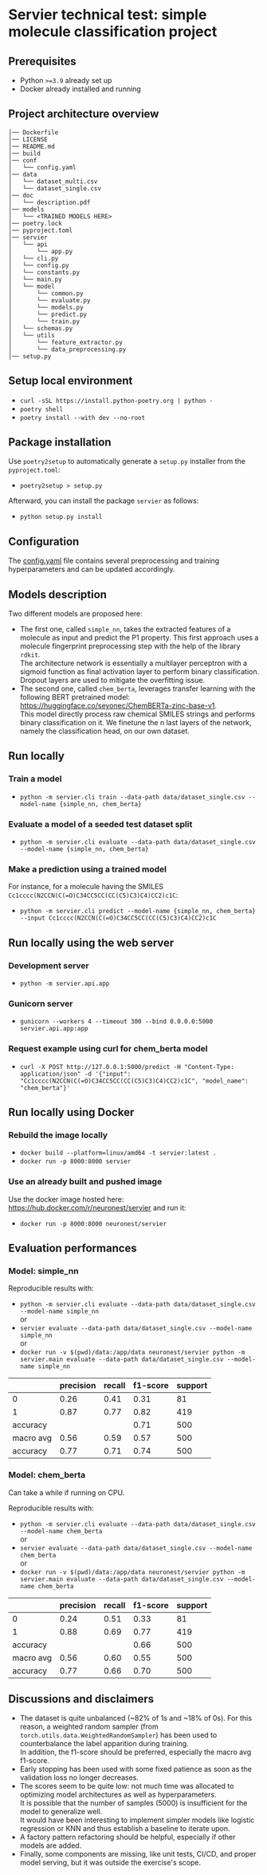 # Servier technical test: simple molecule classification project

## Prerequisites

- Python `>=3.9` already set up
- Docker already installed and running

## Project architecture overview

```
│── Dockerfile
│── LICENSE
│── README.md
│── build
│── conf
│   └── config.yaml
│── data
│   └── dataset_multi.csv
│   └── dataset_single.csv
│── doc
│   └── description.pdf
│── models
│   └── <TRAINED MODELS HERE>
│── poetry.lock
│── pyproject.toml
│── servier
│   └── api
│       └── app.py
│   └── cli.py
│   └── config.py
│   └── constants.py
│   └── main.py
│   └── model
│       └── common.py
│       └── evaluate.py
│       └── models.py
│       └── predict.py
│       └── train.py
│   └── schemas.py
│   └── utils
│       └── feature_extractor.py
│       └── data_preprocessing.py
│── setup.py
```

## Setup local environment

- `curl -sSL https://install.python-poetry.org | python -`
- `poetry shell`
- `poetry install --with dev --no-root`

## Package installation

Use `poetry2setup` to automatically generate a `setup.py` installer from the `pyproject.toml`:
- `poetry2setup > setup.py`

Afterward, you can install the package `servier` as follows:
- `python setup.py install`

## Configuration

The [config.yaml](/conf/config.yaml) file contains several preprocessing and training hyperparameters and can be updated accordingly.

## Models description

Two different models are proposed here:
- The first one, called `simple_nn`, takes the extracted features of a molecule as input and predict the P1 property.
This first approach uses a molecule fingerprint preprocessing step with the help of the library `rdkit`. <br>
The architecture network is essentially a multilayer perceptron with a sigmoid function as final activation layer to perform binary classification. Dropout layers are used to mitigate the overfitting issue.
- The second one, called `chem_berta`, leverages transfer learning with the following BERT pretrained model: https://huggingface.co/seyonec/ChemBERTa-zinc-base-v1. <br>
This model directly process raw chemical SMILES strings and performs binary classification on it.
We finetune the n last layers of the network, namely the classification head, on our own dataset.

## Run locally

### Train a model

- `python -m servier.cli train --data-path data/dataset_single.csv --model-name {simple_nn, chem_berta}`

### Evaluate a model of a seeded test dataset split

- `python -m servier.cli evaluate --data-path data/dataset_single.csv --model-name {simple_nn, chem_berta}`

### Make a prediction using a trained model

For instance, for a molecule having the SMILES `Cc1cccc(N2CCN(C(=O)C34CC5CC(CC(C5)C3)C4)CC2)c1C`:

- `python -m servier.cli predict --model-name {simple_nn, chem_berta} --input Cc1cccc(N2CCN(C(=O)C34CC5CC(CC(C5)C3)C4)CC2)c1C`

## Run locally using the web server

### Development server

- `python -m servier.api.app`

### Gunicorn server

- `gunicorn --workers 4 --timeout 300 --bind 0.0.0.0:5000 servier.api.app:app`

### Request example using curl for chem_berta model

- `curl -X POST http://127.0.0.1:5000/predict -H "Content-Type: application/json" -d '{"input": "Cc1cccc(N2CCN(C(=O)C34CC5CC(CC(C5)C3)C4)CC2)c1C", "model_name": "chem_berta"}'`


## Run locally using Docker

### Rebuild the image locally

- `docker build --platform=linux/amd64 -t servier:latest .`
- `docker run -p 8000:8000 servier`

### Use an already built and pushed image

Use the docker image hosted here: https://hub.docker.com/r/neuronest/servier and run it:

- `docker run -p 8000:8000 neuronest/servier`

## Evaluation performances

### Model: simple_nn

Reproducible results with:
- `python -m servier.cli evaluate --data-path data/dataset_single.csv --model-name simple_nn` <br>
or
- `servier evaluate --data-path data/dataset_single.csv --model-name simple_nn` <br>
or
- `docker run -v $(pwd)/data:/app/data neuronest/servier python -m servier.main evaluate --data-path data/dataset_single.csv --model-name simple_nn`

|           | precision | recall | f1-score | support       |
|-----------|-----------|--------|----------|---------------| 
| 0         | 0.26      | 0.41   | 0.31     | 81            |
| 1         | 0.87      | 0.77   | 0.82     | 419           |
| accuracy  |           |        | 0.71     | 500           | 
| macro avg | 0.56      | 0.59   | 0.57     | 500           | 
| accuracy  | 0.77      | 0.71   | 0.74     | 500           |

### Model: chem_berta

Can take a while if running on CPU.

Reproducible results with:
- `python -m servier.cli evaluate --data-path data/dataset_single.csv --model-name chem_berta` <br>
or
- `servier evaluate --data-path data/dataset_single.csv --model-name chem_berta` <br>
or
- `docker run -v $(pwd)/data:/app/data neuronest/servier python -m servier.main evaluate --data-path data/dataset_single.csv --model-name chem_berta`

|           | precision | recall | f1-score | support       |
|-----------|-----------|--------|----------|---------------| 
| 0         | 0.24      | 0.51   | 0.33     | 81            |
| 1         | 0.88      | 0.69   | 0.77     | 419           |
| accuracy  |           |        | 0.66     | 500           | 
| macro avg | 0.56      | 0.60   | 0.55     | 500           | 
| accuracy  | 0.77      | 0.66   | 0.70     | 500           |

## Discussions and disclaimers

- The dataset is quite unbalanced (~82% of 1s and ~18% of 0s). For this reason, a weighted random sampler (from `torch.utils.data.WeightedRandomSampler`) has been used to counterbalance the label apparition during training. <br>
In addition, the f1-score should be preferred, especially the macro avg f1-score.
- Early stopping has been used with some fixed patience as soon as the validation loss no longer decreases.
- The scores seem to be quite low: not much time was allocated to optimizing model architectures as well as hyperparameters. <br>
It is possible that the number of samples (5000) is insufficient for the model to generalize well. <br>
It would have been interesting to implement simpler models like logistic regression or KNN and thus establish a baseline to iterate upon.
- A factory pattern refactoring should be helpful, especially if other models are added.
- Finally, some components are missing, like unit tests, CI/CD, and proper model serving, but it was outside the exercise's scope.
